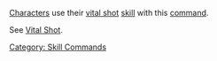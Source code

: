 [Characters](:Category:_Characters.md "wikilink") use their [vital
shot](Vital_Shot.md "wikilink") [skill](:Category:_Skills.md "wikilink")
with this [command](:Category:_Commands.md "wikilink").

See [Vital Shot](Vital_Shot.md "wikilink").

[Category: Skill Commands](Category:_Skill_Commands "wikilink")

